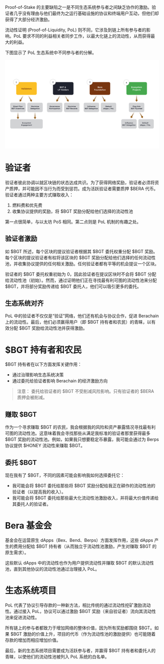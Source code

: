 Proof-of-Stake 的主要缺陷之一是不同生态系统参与者之间缺乏协作的激励。验证者几乎没有理由与他们最终为之运行基础设施的协议和终端用户互动，但他们却获得了大部分经济激励。

流动性证明 (Proof-of-Liquidity, PoL) 则不同，它涉及到链上所有参与者的影响。PoL 要求不同的利益相关者同步工作，以最大化链上的流动性，从而获得最大的利益。

下图显示了 PoL 生态系统中不同参与者的分解。

![val-stakeholder-overview](../assets/val-stakeholder-overview.png)

# 验证者

验证者彼此协调以就区块链的状态达成共识。为了获得网络奖励，验证者必须将资产质押，并可能因不当行为而受到惩罚。成为活跃验证者需要质押 $BERA 代币。验证者通过两种主要方式赚取收入：

1. 燃料费和优先费
2. 收集协议提供的奖励，将 $BGT 奖励分配给他们选择的流动性池

第一点很简单，与以太坊 PoS 相同。第二点则是 PoL 机制的有趣之处。

## 验证者激励

如 $BGT 所述，每个区块的提议验证者根据其 $BGT 委托权重分配 $BGT 奖励。每个区块的提议验证者有权将该区块的 $BGT 奖励分配给他们选择的任何流动性池，并收集协议提供的任何相关激励。任何验证者都有平等的机会提议一个区块。

验证者的 $BGT 委托权重初始为 0，因此验证者在提议区块时不会将 $BGT 分配给流动性池（初始）。然而，通过证明他们正在寻找最有利可图的流动性池来分配 $BGT，并将部分奖励传递给 $BGT 委托人，他们可以吸引更多的委托。

## 生态系统对齐

PoL 中的验证者不仅仅是“验证”网络，他们还有机会与协议合作，促进 Berachain 上的流动性。最后，他们必须赢得用户（即 $BGT 持有者和农民）的青睐，以有效分配 $BGT 奖励给流动性池并获得激励。

# $BGT 持有者和农民

$BGT 持有者在以下方面发挥关键作用：

- 通过治理影响生态系统决策
- 通过委托给验证者影响 Berachain 的经济激励方向

> 注意： 委托给验证者的 $BGT 不受削减风险影响。只有验证者的 $BERA 质押会被削减。

## 赚取 $BGT

作为一个寻求赚取 $BGT 的农民，我会根据我的风险和资产暴露情况寻找最有利可图的流动性池。这意味着我会寻找那些从满足我标准的验证者那里获得最多 $BGT 奖励的流动性池。例如，如果我只想要稳定币暴露，我可能会通过为 Berps 协议提供 $HONEY 流动性来赚取 $BGT。

## 委托 $BGT

现在我有了 $BGT，不同的因素可能会影响我如何选择委托它：

- 我可能会将 $BGT 委托给那些将 $BGT 奖励分配给我正在耕作的流动性池的验证者（以提高我的收入）。
- 我可能会将 $BGT 委托给那些最大化流动性池激励收入，并将最大价值传递给其委托人的验证者。

# Bera 基金会

基金会在运营原生 dApps（Bex、Bend、Berps）方面发挥作用，这些 dApps 产生的费用分配给 $BGT 持有者（从而独立于流动性池激励，产生对赚取 $BGT 的原生需求）。

这些默认 dApps 中的流动性也作为用户提供流动性并赚取 $BGT 的默认流动性池，直到其他协议的流动性池通过治理接入 PoL。

# 生态系统项目

PoL 代表了协议引导存款的一种新方法，相比传统的通过流动性挖矿激励流动性。通过接入 PoL，协议可以通过激励 $BGT 奖励（来自验证者）流向其流动性池来促进流动性。

所有链上的参与者都致力于增加网络的整体价值，因为所有奖励都围绕 $BGT。如果 $BGT 激励的价值上升，项目的代币（作为流动性池的激励提供）也可能随着存款的增加而相应增加价值。

最后，新的生态系统项目需要成为活跃参与者，并赢得 $BGT 持有者和委托人的青睐，以使他们的流动性池被列入 PoL 系统的白名单。
